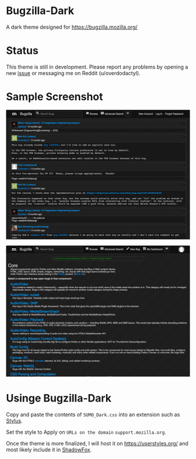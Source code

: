 # Bugzilla-Dark

A dark theme designed for https://bugzilla.mozilla.org/

# Status

This theme is still in development.  Please report any problems by opening a new [issue](https://github.com/overdodactyl/Bugzilla-Dark/issues) or messaging me on Reddit (u/overdodactyl).

# Sample Screenshot

![1](screenshots/Bugzilla.png)

![1](screenshots/Bugzilla2.png)


# Usinge Bugzilla-Dark

Copy and paste the contents of `SUMO_Dark.css` into an extension such as [Stylus](https://addons.mozilla.org/en-US/firefox/addon/styl-us/).

Set the style to Apply on `URLs on the domain` `support.mozilla.org`.

Once the theme is more finalized, I will host it on https://userstyles.org/ and most likely include it in [ShadowFox](https://github.com/overdodactyl/ShadowFox).
